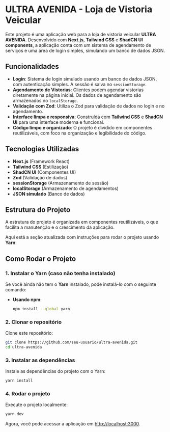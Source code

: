 # ULTRA AVENIDA - Loja de Vistoria Veicular

Este projeto é uma aplicação web para a loja de vistoria veicular **ULTRA AVENIDA**. Desenvolvido com **Next.js**, **Tailwind CSS** e **ShadCN UI components**, a aplicação conta com um sistema de agendamento de serviços e uma área de login simples, simulando um banco de dados JSON.

## Funcionalidades

- **Login**: Sistema de login simulado usando um banco de dados JSON, com autenticação simples. A sessão é salva no `sessionStorage`.
- **Agendamento de Vistorias**: Clientes podem agendar vistorias diretamente na página inicial. Os dados de agendamento são armazenados no `localStorage`.
- **Validação com Zod**: Utiliza o Zod para validação de dados no login e no agendamento.
- **Interface limpa e responsiva**: Construída com **Tailwind CSS** e **ShadCN UI** para uma interface moderna e funcional.
- **Código limpo e organizado**: O projeto é dividido em componentes reutilizáveis, com foco na organização e legibilidade do código.

## Tecnologias Utilizadas

- **Next.js** (Framework React)
- **Tailwind CSS** (Estilização)
- **ShadCN UI** (Componentes UI)
- **Zod** (Validação de dados)
- **sessionStorage** (Armazenamento de sessão)
- **localStorage** (Armazenamento de agendamentos)
- **JSON simulado** (Banco de dados)

## Estrutura do Projeto

A estrutura do projeto é organizada em componentes reutilizáveis, o que facilita a manutenção e o crescimento da aplicação.

Aqui está a seção atualizada com instruções para rodar o projeto usando **Yarn**:

## Como Rodar o Projeto

### 1. Instalar o **Yarn** (caso não tenha instalado)

Se você ainda não tem o **Yarn** instalado, pode instalá-lo com o seguinte comando:

- **Usando npm**:

  ```bash
  npm install --global yarn
  ```

### 2. Clonar o repositório

Clone este repositório:

```bash
git clone https://github.com/seu-usuario/ultra-avenida.git
cd ultra-avenida
```

### 3. Instalar as dependências

Instale as dependências do projeto com o Yarn:

```bash
yarn install
```

### 4. Rodar o projeto

Execute o projeto localmente:

```bash
yarn dev
```

Agora, você pode acessar a aplicação em [http://localhost:3000](http://localhost:3000).